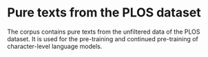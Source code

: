 # Pure texts from the PLOS dataset

The corpus contains pure texts from the unfiltered data of the PLOS dataset. It is used for the pre-training and continued pre-training of character-level language models. 